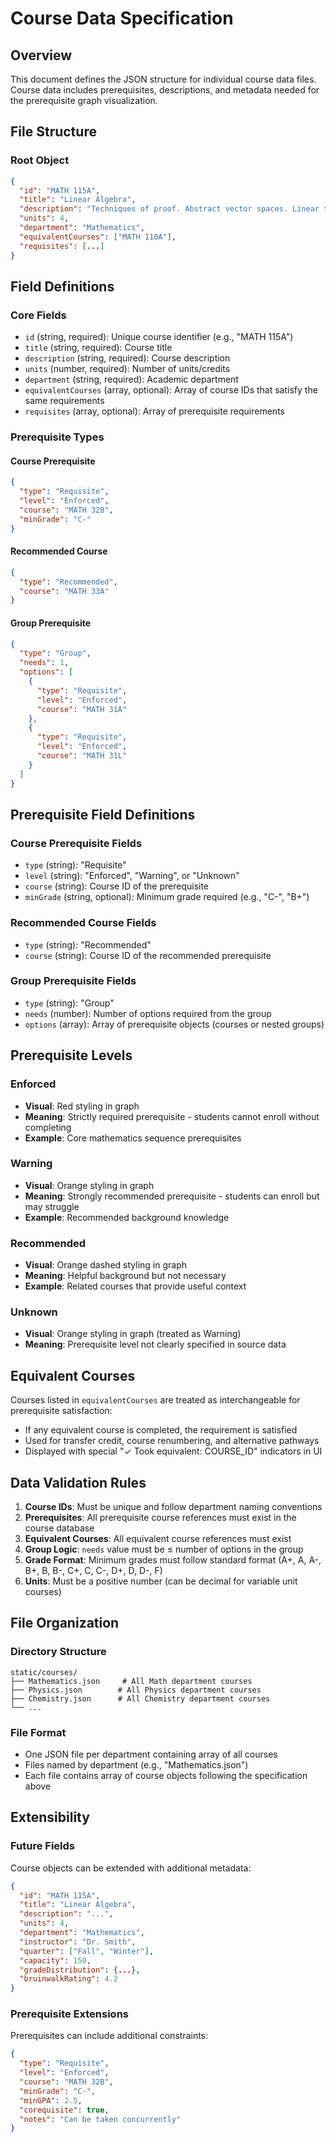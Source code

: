 # Course Data Specification

## Overview
This document defines the JSON structure for individual course data files. Course data includes prerequisites, descriptions, and metadata needed for the prerequisite graph visualization.

## File Structure

### Root Object
```json
{
  "id": "MATH 115A",
  "title": "Linear Algebra",
  "description": "Techniques of proof. Abstract vector spaces. Linear transformations, matrices, and change of basis. Inner products and orthogonality. Eigenvectors, eigenvalues, and canonical forms.",
  "units": 4,
  "department": "Mathematics",
  "equivalentCourses": ["MATH 110A"],
  "requisites": [...]
}
```

## Field Definitions

### Core Fields
- `id` (string, required): Unique course identifier (e.g., "MATH 115A")
- `title` (string, required): Course title
- `description` (string, required): Course description
- `units` (number, required): Number of units/credits
- `department` (string, required): Academic department
- `equivalentCourses` (array, optional): Array of course IDs that satisfy the same requirements
- `requisites` (array, optional): Array of prerequisite requirements

### Prerequisite Types

#### Course Prerequisite
```json
{
  "type": "Requisite",
  "level": "Enforced",
  "course": "MATH 32B",
  "minGrade": "C-"
}
```

#### Recommended Course
```json
{
  "type": "Recommended", 
  "course": "MATH 33A"
}
```

#### Group Prerequisite
```json
{
  "type": "Group",
  "needs": 1,
  "options": [
    {
      "type": "Requisite",
      "level": "Enforced", 
      "course": "MATH 31A"
    },
    {
      "type": "Requisite",
      "level": "Enforced",
      "course": "MATH 31L" 
    }
  ]
}
```

## Prerequisite Field Definitions

### Course Prerequisite Fields
- `type` (string): "Requisite" 
- `level` (string): "Enforced", "Warning", or "Unknown"
- `course` (string): Course ID of the prerequisite
- `minGrade` (string, optional): Minimum grade required (e.g., "C-", "B+")

### Recommended Course Fields  
- `type` (string): "Recommended"
- `course` (string): Course ID of the recommended prerequisite

### Group Prerequisite Fields
- `type` (string): "Group"
- `needs` (number): Number of options required from the group
- `options` (array): Array of prerequisite objects (courses or nested groups)

## Prerequisite Levels

### Enforced
- **Visual**: Red styling in graph
- **Meaning**: Strictly required prerequisite - students cannot enroll without completing
- **Example**: Core mathematics sequence prerequisites

### Warning  
- **Visual**: Orange styling in graph
- **Meaning**: Strongly recommended prerequisite - students can enroll but may struggle
- **Example**: Recommended background knowledge

### Recommended
- **Visual**: Orange dashed styling in graph  
- **Meaning**: Helpful background but not necessary
- **Example**: Related courses that provide useful context

### Unknown
- **Visual**: Orange styling in graph (treated as Warning)
- **Meaning**: Prerequisite level not clearly specified in source data

## Equivalent Courses

Courses listed in `equivalentCourses` are treated as interchangeable for prerequisite satisfaction:
- If any equivalent course is completed, the requirement is satisfied
- Used for transfer credit, course renumbering, and alternative pathways
- Displayed with special "✓ Took equivalent: COURSE_ID" indicators in UI

## Data Validation Rules

1. **Course IDs**: Must be unique and follow department naming conventions
2. **Prerequisites**: All prerequisite course references must exist in the course database  
3. **Equivalent Courses**: All equivalent course references must exist
4. **Group Logic**: `needs` value must be ≤ number of options in the group
5. **Grade Format**: Minimum grades must follow standard format (A+, A, A-, B+, B, B-, C+, C, C-, D+, D, D-, F)
6. **Units**: Must be a positive number (can be decimal for variable unit courses)

## File Organization

### Directory Structure
```
static/courses/
├── Mathematics.json     # All Math department courses
├── Physics.json        # All Physics department courses  
├── Chemistry.json      # All Chemistry department courses
└── ...
```

### File Format
- One JSON file per department containing array of all courses
- Files named by department (e.g., "Mathematics.json")
- Each file contains array of course objects following the specification above

## Extensibility

### Future Fields
Course objects can be extended with additional metadata:
```json
{
  "id": "MATH 115A",
  "title": "Linear Algebra", 
  "description": "...",
  "units": 4,
  "department": "Mathematics",
  "instructor": "Dr. Smith",
  "quarter": ["Fall", "Winter"],
  "capacity": 150,
  "gradeDistribution": {...},
  "bruinwalkRating": 4.2
}
```

### Prerequisite Extensions
Prerequisites can include additional constraints:
```json
{
  "type": "Requisite",
  "level": "Enforced",
  "course": "MATH 32B", 
  "minGrade": "C-",
  "minGPA": 2.5,
  "corequisite": true,
  "notes": "Can be taken concurrently"
}
```
